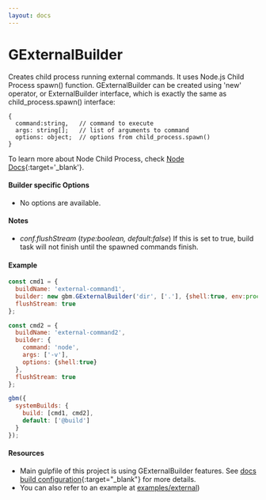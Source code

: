 ```yaml
---
layout: docs
---
```


# GExternalBuilder
Creates child process running external commands. It uses Node.js Child Process spawn() function.
GExternalBuilder can be created using 'new' operator, or ExternalBuilder interface, which is exactly the same as child_process.spawn() interface:
```
{
  command:string,   // command to execute
  args: string[];   // list of arguments to command
  options: object;  // options from child_process.spawn()
}
```
To learn more about Node Child Process, check [Node Docs](https://nodejs.org/dist/latest-v9.x/docs/api/child_process.html){:target='_blank'}.

#### Builder specific Options
  - No options are available.

#### Notes
  - *conf.flushStream* (<i>type:boolean, default:false</i>)
    If this is set to true, build task will not finish until the spawned commands finish.

#### Example
```javascript
const cmd1 = {
  buildName: 'external-command1',
  builder: new gbm.GExternalBuilder('dir', ['.'], {shell:true, env:process.env}),
  flushStream: true
};

const cmd2 = {
  buildName: 'external-command2',
  builder: {
    command: 'node',
    args: ['-v'],
    options: {shell:true}
  },
  flushStream: true
};

gbm({
  systemBuilds: {
    build: [cmd1, cmd2],
    default: ['@build']
  }
});
```

#### Resources
  - Main gulpfile of this project is using GExternalBuilder features. See [docs build configuration]({{site.repo}}/gulpfile.js){:target="_blank"} for more details.
  - You can also refer to an example at [examples/external]({{site.repo}}/examples/external/gulpfile.js))

